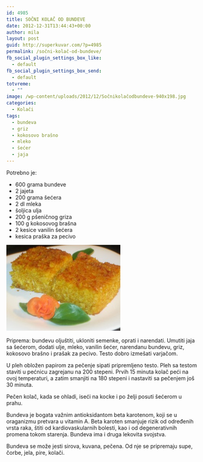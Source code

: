 ```yaml
---
id: 4985
title: SOČNI KOLAČ OD BUNDEVE
date: 2012-12-31T13:44:43+00:00
author: mila
layout: post
guid: http://superkuvar.com/?p=4985
permalink: /sočni-kolač-od-bundeve/
fb_social_plugin_settings_box_like:
  - default
fb_social_plugin_settings_box_send:
  - default
totvreme:
  - ""
image: /wp-content/uploads/2012/12/Sočnikolačodbundeve-940x198.jpg
categories:
  - Kolači
tags:
  - bundeva
  - griz
  - kokosovo brašno
  - mleko
  - šećer
  - jaja
---
```

Potrebno je:

  * 600 grama bundeve
  * 2 jajeta
  * 200 grama šećera
  * 2 dl mleka
  * šoljica ulja
  * 200 g pšeničnog griza
  * 100 g kokosovog brašna
  * 2 kesice vanilin šećera
  * kesica praška za pecivo

<img class="alignnone size-medium wp-image-4990" src="/wp-content/uploads/2012/12/Sočnikolačodbundeve-300x225.jpg" alt="Sočnikolačodbundeve" width="300" height="225" /> 

Priprema: bundevu oljuštiti, ukloniti semenke, oprati i narendati. Umutiti jaja sa šećerom, dodati ulje, mleko, vanilin šećer, narendanu bundevu, griz, kokosovo brašno i prašak za pecivo. Testo dobro izmešati varjačom.

U pleh obložen papirom za pečenje sipati pripremljeno testo. Pleh sa testom staviti u pećnicu zagrejanu na 200 stepeni. Prvih 15 minuta kolač peći na ovoj temperaturi, a zatim smanjiti na 180 stepeni i nastaviti sa pečenjem još 30 minuta.

Pečen kolač, kada se ohladi, iseći na kocke i po želji posuti šećerom u prahu.

Bundeva je bogata važnim antioksidantom beta karotenom, koji se u oraganizmu pretvara u vitamin A. Beta karoten smanjuje rizik od određenih vrsta raka, štiti od kardiovaskularnih bolesti, kao i od degenerativnih promena tokom starenja. Bundeva ima i druga lekovita svojstva.

Bundeva se može jesti sirova, kuvana, pečena. Od nje se pripremaju supe, čorbe, jela, pire, kolači.

&nbsp;